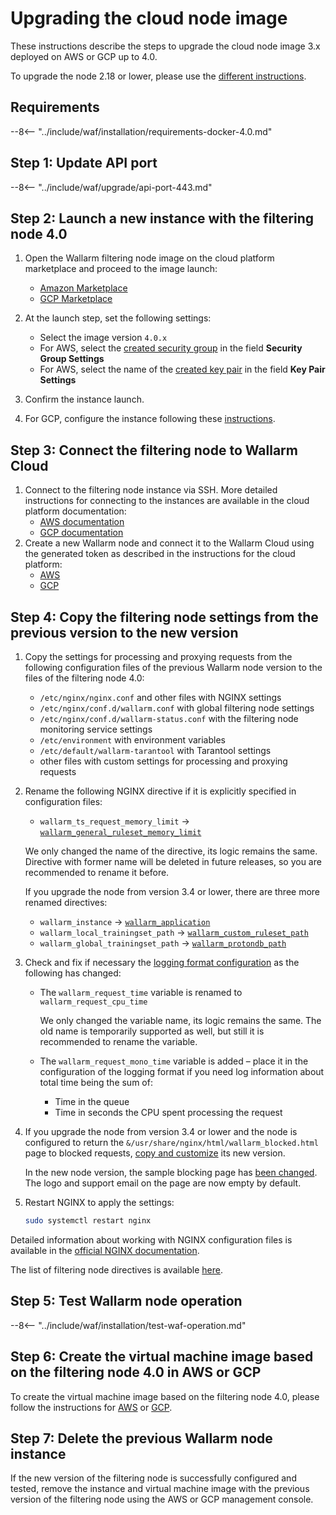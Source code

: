 [wallarm-status-instr]:             ../admin-en/configure-statistics-service.md
[memory-instr]:                     ../admin-en/configuration-guides/allocate-memory-for-waf-node.md
[waf-directives-instr]:             ../admin-en/configure-parameters-en.md
[sqli-attack-desc]:                 ../attacks-vulns-list.md#sql-injection
[xss-attack-desc]:                  ../attacks-vulns-list.md#crosssite-scripting-xss
[img-test-attacks-in-ui]:           ../images/admin-guides/test-attacks-quickstart.png

# Upgrading the cloud node image

These instructions describe the steps to upgrade the cloud node image 3.x deployed on AWS or GCP up to 4.0.

To upgrade the node 2.18 or lower, please use the [different instructions](older-versions/cloud-image.md).

## Requirements

--8<-- "../include/waf/installation/requirements-docker-4.0.md"

## Step 1: Update API port

--8<-- "../include/waf/upgrade/api-port-443.md"

## Step 2: Launch a new instance with the filtering node 4.0

1. Open the Wallarm filtering node image on the cloud platform marketplace and proceed to the image launch:
      * [Amazon Marketplace](https://aws.amazon.com/marketplace/pp/B073VRFXSD)
      * [GCP Marketplace](https://console.cloud.google.com/marketplace/details/wallarm-node-195710/wallarm-node)
2. At the launch step, set the following settings:

      * Select the image version `4.0.x`
      * For AWS, select the [created security group](../admin-en/installation-ami-en.md#3-create-a-security-group) in the field **Security Group Settings**
      * For AWS, select the name of the [created key pair](../admin-en/installation-ami-en.md#2-create-a-pair-of-ssh-keys) in the field **Key Pair Settings**
3. Confirm the instance launch.
4. For GCP, configure the instance following these [instructions](../admin-en/installation-gcp-en.md#3-configure-the-filtering-node-instance).

## Step 3: Connect the filtering node to Wallarm Cloud

1. Connect to the filtering node instance via SSH. More detailed instructions for connecting to the instances are available in the cloud platform documentation:
      * [AWS documentation](https://docs.aws.amazon.com/AWSEC2/latest/UserGuide/AccessingInstances.html)
      * [GCP documentation](https://cloud.google.com/compute/docs/instances/connecting-to-instance)
2. Create a new Wallarm node and connect it to the Wallarm Cloud using the generated token as described in the instructions for the cloud platform:
      * [AWS](../admin-en/installation-ami-en.md#6-connect-the-filtering-node-to-the-wallarm-cloud)
      * [GCP](../admin-en/installation-gcp-en.md#5-connect-the-filtering-node-to-the-wallarm-cloud)

## Step 4: Copy the filtering node settings from the previous version to the new version

1. Copy the settings for processing and proxying requests from the following configuration files of the previous Wallarm node version to the files of the filtering node 4.0:
      * `/etc/nginx/nginx.conf` and other files with NGINX settings
      * `/etc/nginx/conf.d/wallarm.conf` with global filtering node settings
      * `/etc/nginx/conf.d/wallarm-status.conf` with the filtering node monitoring service settings
      * `/etc/environment` with environment variables
      * `/etc/default/wallarm-tarantool` with Tarantool settings
      * other files with custom settings for processing and proxying requests
1. Rename the following NGINX directive if it is explicitly specified in configuration files:

    * `wallarm_ts_request_memory_limit` → [`wallarm_general_ruleset_memory_limit`](../admin-en/configure-parameters-en.md#wallarm_general_ruleset_memory_limit)

    We only changed the name of the directive, its logic remains the same. Directive with former name will be deleted in future releases, so you are recommended to rename it before.

    If you upgrade the node from version 3.4 or lower, there are three more renamed directives:

    * `wallarm_instance` → [`wallarm_application`](../admin-en/configure-parameters-en.md#wallarm_application)
    * `wallarm_local_trainingset_path` → [`wallarm_custom_ruleset_path`](../admin-en/configure-parameters-en.md#wallarm_custom_ruleset_path)
    * `wallarm_global_trainingset_path` → [`wallarm_protondb_path`](../admin-en/configure-parameters-en.md#wallarm_protondb_path)
1. Check and fix if necessary the [logging format configuration](../admin-en/configure-logging.md#filter-node-variables) as the following has changed:

      * The `wallarm_request_time` variable is renamed to `wallarm_request_cpu_time`

        We only changed the variable name, its logic remains the same. The old name is temporarily supported as well, but still it is recommended to rename the variable.
      
      * The `wallarm_request_mono_time` variable is added – place it in the configuration of the logging format if you need log information about total time being the sum of: <ul><li>Time in the queue</li><li>Time in seconds the CPU spent processing the request</li></ul>       
1. If you upgrade the node from version 3.4 or lower and the node is configured to return the `&/usr/share/nginx/html/wallarm_blocked.html` page to blocked requests, [copy and customize](../admin-en/configuration-guides/configure-block-page-and-code.md#customizing-sample-blocking-page) its new version.

      In the new node version, the sample blocking page has [been changed](what-is-new.md#when-upgrading-node-34). The logo and support email on the page are now empty by default.
1. Restart NGINX to apply the settings: 

    ```bash
    sudo systemctl restart nginx
    ```

Detailed information about working with NGINX configuration files is available in the [official NGINX documentation](https://nginx.org/docs/beginners_guide.html).

The list of filtering node directives is available [here](../admin-en/configure-parameters-en.md).

## Step 5: Test Wallarm node operation

--8<-- "../include/waf/installation/test-waf-operation.md"

## Step 6: Create the virtual machine image based on the filtering node 4.0 in AWS or GCP

To create the virtual machine image based on the filtering node 4.0, please follow the instructions for [AWS](../admin-en/installation-guides/amazon-cloud/create-image.md) or [GCP](../admin-en/installation-guides/google-cloud/create-image.md).

## Step 7: Delete the previous Wallarm node instance

If the new version of the filtering node is successfully configured and tested, remove the instance and virtual machine image with the previous version of the filtering node using the AWS or GCP management console.

